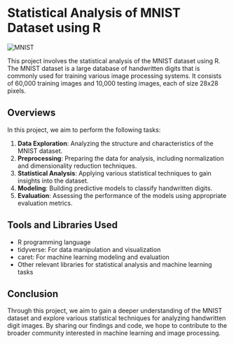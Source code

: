 # Statistical Analysis of MNIST Dataset using R

![MNIST](https://upload.wikimedia.org/wikipedia/commons/thumb/2/27/MnistExamples.png/220px-MnistExamples.png)

This project involves the statistical analysis of the MNIST dataset using R. The MNIST dataset is a large database of handwritten digits that is commonly used for training various image processing systems. It consists of 60,000 training images and 10,000 testing images, each of size 28x28 pixels.

## Overviews

In this project, we aim to perform the following tasks:

1. **Data Exploration**: Analyzing the structure and characteristics of the MNIST dataset.
2. **Preprocessing**: Preparing the data for analysis, including normalization and dimensionality reduction techniques.
3. **Statistical Analysis**: Applying various statistical techniques to gain insights into the dataset.
4. **Modeling**: Building predictive models to classify handwritten digits.
5. **Evaluation**: Assessing the performance of the models using appropriate evaluation metrics.

## Tools and Libraries Used

- R programming language
- tidyverse: For data manipulation and visualization
- caret: For machine learning modeling and evaluation
- Other relevant libraries for statistical analysis and machine learning tasks


## Conclusion

Through this project, we aim to gain a deeper understanding of the MNIST dataset and explore various statistical techniques for analyzing handwritten digit images. By sharing our findings and code, we hope to contribute to the broader community interested in machine learning and image processing.
